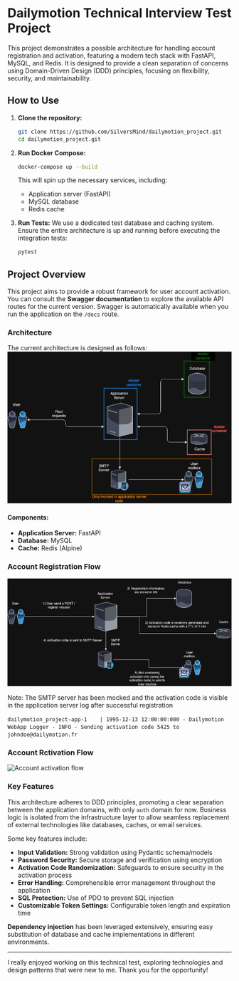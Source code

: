 # Dailymotion Technical Interview Test Project

This project demonstrates a possible architecture for handling account registration and activation, featuring a modern tech stack with FastAPI, MySQL, and Redis. It is designed to provide a clean separation of concerns using Domain-Driven Design (DDD) principles, focusing on flexibility, security, and maintainability.

## How to Use

1. **Clone the repository:**
   ```bash
   git clone https://github.com/SilversMind/dailymotion_project.git
   cd dailymotion_project.git
   ```

2. **Run Docker Compose:**
   ```bash
   docker-compose up --build
   ```

   This will spin up the necessary services, including:
   - Application server (FastAPI)
   - MySQL database
   - Redis cache

3. **Run Tests:**
   We use a dedicated test database and caching system. Ensure the entire architecture is up and running before executing the integration tests:
   ```bash
   pytest
   ```

## Project Overview

This project aims to provide a robust framework for user account activation. You can consult the **Swagger documentation** to explore the available API routes for the current version. Swagger is automatically available when you run the application on the `/docs` route.

### Architecture

The current architecture is designed as follows:
![Architecture schema](./docs/architecture_schema.png)


#### Components:
- **Application Server:** FastAPI
- **Database:** MySQL
- **Cache:** Redis (Alpine)

### Account Registration Flow

![Account registration flow](./docs/account_creation.png)

Note: The SMTP server has been mocked and the activation code is visible in the application server log after successful registration

```dailymotion_project-app-1    | 1995-12-13 12:00:00:000 - Dailymotion WebApp Logger - INFO - Sending activation code 5425 to johndoe@dailymotion.fr```

### Account Rctivation Flow
![Account activation flow](./docs/code_activation.png)


### Key Features

This architecture adheres to DDD principles, promoting a clear separation between the application domains, with only `auth` domain for now. Business logic is isolated from the infrastructure layer to allow seamless replacement of external technologies like databases, caches, or email services.

Some key features include:
- **Input Validation:** Strong validation using Pydantic schema/models
- **Password Security:** Secure storage and verification using encryption
- **Activation Code Randomization:** Safeguards to ensure security in the activation process
- **Error Handling:** Comprehensible error management throughout the application
- **SQL Protection:** Use of PDO to prevent SQL injection
- **Customizable Token Settings:** Configurable token length and expiration time

**Dependency injection** has been leveraged extensively, ensuring easy substitution of database and cache implementations in different environments.

---

I really enjoyed working on this technical test, exploring technologies and design patterns that were new to me. Thank you for the opportunity!
